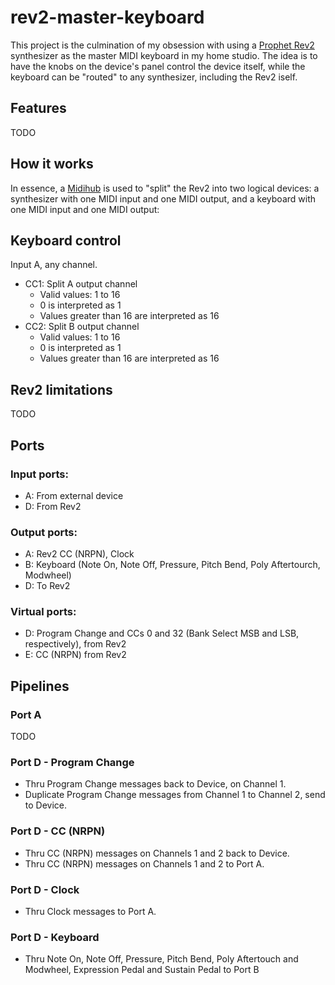 # rev2-master-keyboard
This project is the culmination of my obsession with using a [Prophet Rev2](https://www.sequential.com/product/prophetrev2/) synthesizer as the master MIDI keyboard in my home studio. The idea is to have the knobs on the device's panel control the device itself, while the keyboard can be "routed" to any synthesizer, including the Rev2 iself.

## Features
TODO

## How it works

In essence, a [Midihub](https://blokas.io/midihub/) is used to "split" the Rev2 into two logical devices: a synthesizer with one MIDI input and one MIDI output, and a keyboard with one MIDI input and one MIDI output:

## Keyboard control
Input A, any channel.

- CC1: Split A output channel
    - Valid values: 1 to 16
    - 0 is interpreted as 1
    - Values greater than 16 are interpreted as 16
- CC2: Split B output channel
    - Valid values: 1 to 16
    - 0 is interpreted as 1
    - Values greater than 16 are interpreted as 16

## Rev2 limitations
TODO

## Ports
### Input ports:
- A: From external device
- D: From Rev2

### Output ports:
- A: Rev2 CC (NRPN), Clock
- B: Keyboard (Note On, Note Off, Pressure, Pitch Bend, Poly Aftertourch, Modwheel)
- D: To Rev2

### Virtual ports:
- D: Program Change and CCs 0 and 32 (Bank Select MSB and LSB, respectively), from Rev2
- E: CC (NRPN) from Rev2

## Pipelines
### Port A
TODO

### Port D - Program Change
- Thru Program Change messages back to Device, on Channel 1.
- Duplicate Program Change messages from Channel 1 to Channel 2, send to Device.

### Port D - CC (NRPN)
- Thru CC (NRPN) messages on Channels 1 and 2 back to Device.
- Thru CC (NRPN) messages on Channels 1 and 2 to Port A.

### Port D - Clock
- Thru Clock messages to Port A.

### Port D - Keyboard
- Thru Note On, Note Off, Pressure, Pitch Bend, Poly Aftertouch and Modwheel, Expression Pedal and Sustain Pedal to Port B
